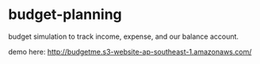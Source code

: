 # budget-planning

budget simulation to track income, expense, and our balance account. 

demo here: http://budgetme.s3-website-ap-southeast-1.amazonaws.com/

